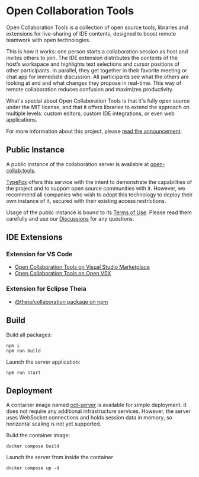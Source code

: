 # Open Collaboration Tools

Open Collaboration Tools is a collection of open source tools, libraries and extensions for live-sharing of IDE contents, designed to boost remote teamwork with open technologies.

This is how it works: one person starts a collaboration session as host and invites others to join. The IDE extension distributes the contents of the hostʼs workspace and highlights text selections and cursor positions of other participants. In parallel, they get together in their favorite meeting or chat app for immediate discussion. All participants see what the others are looking at and and what changes they propose in real-time. This way of remote collaboration reduces confusion and maximizes productivity.

What's special about Open Collaboration Tools is that it's fully open source under the MIT license, and that it offers libraries to extend the approach on multiple levels: custom editors, custom IDE integrations, or even web applications.

For more information about this project, please [read the announcement](https://www.typefox.io/blog/open-collaboration-tools-announcement/).

## Public Instance

A public instance of the collaboration server is available at [open-collab.tools](https://www.open-collab.tools/).

[TypeFox](https://www.typefox.io/) offers this service with the intent to demonstrate the capabilities of the project and to support open source communities with it. However, we recommend all companies who wish to adopt this technology to deploy their own instance of it, secured with their existing access restrictions.

Usage of the public instance is bound to its [Terms of Use](https://www.open-collab.tools/tos/). Please read them carefully and use our [Discussions](https://github.com/eclipse-oct/open-collaboration-tools/discussions) for any questions.

## IDE Extensions

### Extension for VS Code

- [Open Collaboration Tools on Visual Studio Marketplace](https://marketplace.visualstudio.com/items?itemName=typefox.open-collaboration-tools)
- [Open Collaboration Tools on Open VSX](https://open-vsx.org/extension/typefox/open-collaboration-tools)

### Extension for Eclipse Theia

- [@theia/collaboration package on npm](https://www.npmjs.com/package/@theia/collaboration)

## Build

Build all packages:

```shell
npm i
npm run build
```

Launch the server application:

```shell
npm run start
```

## Deployment

A container image named [oct-server](https://github.com/eclipse-oct/open-collaboration-tools/pkgs/container/open-collaboration-tools%2Foct-server) is available for simple deployment. It does not require any additional infrastructure services. However, the server uses WebSocket connections and holds session data in memory, so horizontal scaling is not yet supported.

Build the container image:

```shell
docker compose build
```

Launch the server from inside the container

```shell
docker compose up -d
```
